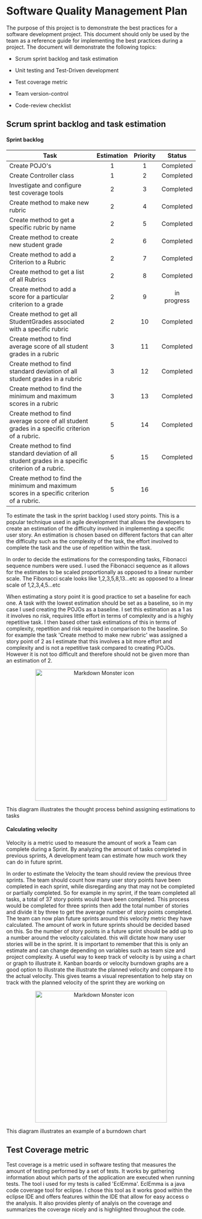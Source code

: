 # Software Quality Management Plan

The purpose of this project is to demonstrate the best practices for a software development project. This document should only be used by the team as a reference guide for implementing the best practices during a project. The document will demonstrate the following topics:

- Scrum sprint backlog and task estimation

- Unit testing and Test-Driven development

- Test coverage metric

- Team version-control 

- Code-review checklist


## Scrum sprint backlog and task estimation

#### Sprint backlog
| Task                             				| Estimation    | Priority   |Status   |
| ----------------------------------------------|:-------------:|:----------:|:-------:|
| Create POJO's                    				| 1 			| 1          |Completed|
| Create Controller class          				| 1             | 2          |Completed|
| Investigate and configure test coverage tools | 2             | 3          |Completed|
| Create method to make new rubric 				| 2             | 4          |Completed|
| Create method to get a specific rubric by name| 2 			| 5          |Completed|
| Create method to create new student grade     | 2             | 6          |Completed|
| Create method to add a Criterion to a Rubric  | 2             | 7          |Completed|
| Create method to get a list of all Rubrics    | 2             | 8          |Completed|
| Create method to add a score for a particular criterion to a grade| 2             | 9          |in progress|
| Create method to get all StudentGrades associated with a specific rubric| 2             | 10          |Completed|
| Create method to find average score of all student grades in a rubric| 3             | 11          |Completed|
| Create method to find standard deviation of all student grades in a rubric| 3             | 12          |Completed|
| Create method to find the minimum and maximum scores in a rubric| 3             | 13         |Completed|
| Create method to find average score of all student grades in a specific criterion of a rubric.| 5             | 14         |Completed|
| Create method to find standard deviation of all student grades in a specific criterion of a rubric.|5             | 15      |Completed|
| Create method to find the minimum and maximum scores in a specific criterion of a rubric.| 5             | 16         |         |



To estimate the task in the sprint backlog I used story points. This is a popular technique used in agile development
that allows the developers to create an estimation of the difficulty involved in implementing a specific user story.
An estimation is chosen based on different factors that can alter the difficulty such as the complexity of the task,
the effort involved to complete the task and the use of repetition within the task. 

In order to decide the estimations for the corresponding tasks, Fibonacci sequence numbers were used. I used
the Fibonacci sequence as it allows for the estimates to be scaled proportionally as opposed to a linear number scale.
The Fibonacci scale looks like 1,2,3,5,8,13...etc as opposed to a linear scale of 1,2,3,4,5...etc 

When estimating a story point it is good practice to set a baseline for each one. A task with the lowest estimation 
should be set as a baseline, so in my case I used creating the POJOs as a baseline. I set this estimation as a 1 as it 
involves no risk, requires little effort in terms of complexity and is a highly repetitive task. I then based other task 
estimations of this in terms of complexity, repetition and risk required in comparison to the baseline. So for example the 
task 'Create method to make new rubric' was assigned a story point of 2 as I estimate that this involves a bit more effort and complexity and is not a repetitive task compared to creating POJOs. However it is not too difficult and therefore should not be given more than an estimation of 2. 


<p align="center">
  <img src="https://www.excella.com/wp-content/uploads/2015/09/Sizing-Grid-5.png"
        alt="Markdown Monster icon" width="350"/>
    
  This diagram illustrates the thought process behind assigning estimations to tasks 
</p>

#### Calculating velocity
Velocity is a metric used to measure the amount of work a Team can complete during a Sprint. By analyzing the amount of tasks completed in previous sprints, A development team can estimate how much work they can do in future sprint.
 
In order to estimate the Velocity the team should review the previous three sprints. The team should count how many user story points have been completed in each sprint, while disregarding any that may not be completed or partially completed. So for example in my sprint, if the team completed all tasks, a total of 37 story points would have been completed. This process would be completed for three sprints then add the total number of stories and divide it by three to get the average number of story points completed. The team can now plan future sprints around this velocity metric they have calculated. The amount of work in future sprints should be decided based on this. So the number of story points in a future sprint should be add up to a number around the velocity calculated. this will dictate how many user stories will be in the sprint. It is important to remember that this is only an estimate and can change depending on variables such as team size and project complexity. 
A useful way to keep track of velocity is by using a chart or graph to illustrate it. Kanban boards or velocity burndown graphs are a good option to illustrate the illustrate the planned velocity and compare it to the actual velocity. This gives teams a visual representation to help stay on track with the planned velocity of the sprint they are working on

<p align="center">
  <img src="https://upload.wikimedia.org/wikipedia/commons/0/05/SampleBurndownChart.png"
        alt="Markdown Monster icon" width="350"/>
    
  This diagram illustrates an example of a burndown chart 
</p>

## Test Coverage metric 

Test coverage is a metric used in software testing that measures the amount of testing performed by a set of tests. It works by gathering information about which parts of the application are executed when running tests. The tool i used for my tests is called 
'EclEmma'. EclEmma is a java code coverage tool for eclipse. I chose this tool as it works good within the eclipse IDE and offers features within the IDE that allow for easy access o the analysis. It also provides plenty of analyis on the coverage and summarizes the coverage nicely and is highlighted throughout the code. 




